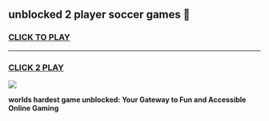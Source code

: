 
## unblocked 2 player soccer games 👋
<h3>
<a href="https://premium.freeplayer.one?title=unblocked_2_player_soccer_games&ref=13F">CLICK TO PLAY</a></h3>
<hr>

<h3>
<a href="https://premium.freeplayer.one?title=unblocked_2_player_soccer_games&ref=13F">CLICK 2 PLAY</a>
  
</h3>

<a href="https://premium.freeplayer.one?title=unblocked_2_player_soccer_games&ref=12F/"><img src="https://clearcache.store/games.png"></a>


**worlds hardest game unblocked: Your Gateway to Fun and Accessible Online Gaming**
